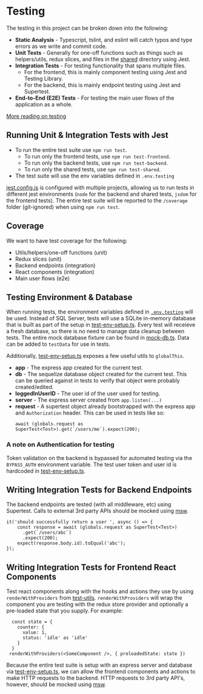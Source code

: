 # Testing

The testing in this project can be broken down into the following:

* **Static Analysis** - Typescript, tslint, and eslint will catch typos and type errors as we write and commit code.
* **Unit Tests** - Generally for one-off functions such as things such as helpers/utils, redux slices, and files in the [shared](src/shared) directory using Jest.
* **Integration Tests** - For testing functionality that spans multiple files. 
  * For the frontend, this is mainly component testing using Jest and Testing Library.
  * For the backend, this is mainly endpoint testing using Jest and Supertest.
* **End-to-End (E2E) Tests** - For testing the main user flows of the application as a whole.

[More reading on testing](https://kentcdodds.com/blog/static-vs-unit-vs-integration-vs-e2e-tests)

## Running Unit & Integration Tests with Jest

* To run the entire test suite use `npm run test`.
    * To run only the frontend tests, use `npm run test-frontend`.
    * To run only the backend tests, use `npm run test-backend`.
    * To run only the shared tests, use `npm run test-shared`.
* The test suite will use the env variables defined in `.env.testing`
    
[jest.config.js](jest.config.js) is configured with multiple projects, allowing us to run tests in different jest environments (`node` for the backend and shared tests, `jsdom` for the frontend tests). The entire test suite will be reported to the `/coverage` folder (git-ignored) when using `npm run test`.

## Coverage
We want to have test coverage for the following:
* Utils/helpers/one-off functions (unit)
* Redux slices (unit)
* Backend endpoints (integration)
* React components (integration)
* Main user flows (e2e)

## Testing Environment & Database
When running tests, the environment variables defined in [`.env.testing`](../.env.testing) will be used. Instead of SQL Server, tests will use a SQLite in-memory database that is built as part of the setup in [test-env-setup.ts](../testing-test-env-setup.backend.ts). Every test will receieve a fresh database, so there is no need to manage data cleanup between tests. The entire mock database fixture can be found in [mock-db.ts](../testing/mocks/mock-db.ts). Data can be added to `testData` for use in tests.

Additionally, [test-env-setup.ts](../testing-test-env-setup.backend.ts) exposes a few useful utils to `globalThis`.
* **app** - The express app created for the current test.
* **db** - The sequelize database object created for the current test. This can be queried against in tests to verify that object were probably created/edited.
* **loggedInUserID** - The user id of the user used for testing.
* **server** - The express server created from ```app.listen(...)```
* **request** - A supertest object already bootstrapped with the express app and `Authorization` header. This can be used in tests like so:
   ```
   await (globals.request as SuperTest<Test>).get(`/users/me`).expect(200);
### A note on Authentication for testing
Token validation on the backend is bypassed for automated testing via the `BYPASS_AUTH` environment variable. The test user token and user id is hardcoded in [test-env-setup.ts](../testing-test-env-setup.backend.ts).
## Writing Integration Tests for Backend Endpoints
The backend endpoints are tested (with all middleware, etc) using Supertest. Calls to external 3rd party APIs should be mocked using [msw](https://www.npmjs.com/package/msw).
```
it('should successfully return a user ', async () => {
    const response = await (globals.request as SuperTest<Test>)
      .get(`/users/abc`)
      .expect(200);
    expect(response.body.id).toEqual('abc');
});
```
## Writing Integration Tests for Frontend React Components
Test react components along with the hooks and actions they use by using `renderWithProviders` from [test-utils](../src/frontend/utils/test-utils.tsx). `renderWithProviders` will wrap the component you are testing with the redux store provider and optionally a pre-loaded state that you supply. For example:
```
  const state = {
    counter: {
      value: 1,
      status: 'idle' as 'idle'
    }
  }
 renderWithProviders(<SomeComponent />, { preloadedState: state })
```
Because the entire test suite is setup with an express server and database via [test-env-setup.ts](../testing-test-env-setup.backend.ts), we can allow the frontend components and actions to make HTTP requests to the backend. HTTP requests to 3rd party API's, however, should be mocked using [msw](https://www.npmjs.com/package/msw).